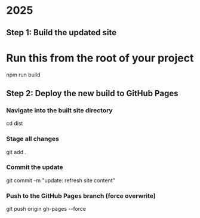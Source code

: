 # 2025

## Step 1: Build the updated site
# Run this from the root of your project
npm run build

## Step 2: Deploy the new build to GitHub Pages
### Navigate into the built site directory
cd dist

### Stage all changes
git add .

### Commit the update
git commit -m "update: refresh site content"

### Push to the GitHub Pages branch (force overwrite)
git push origin gh-pages --force

